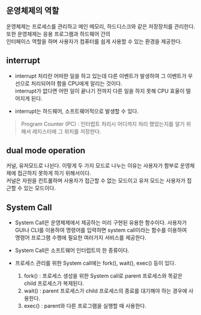 ## 운영체제의 역할  

운영체제는 프로세스를 관리하고 메인 메모리, 하드디스크와 같은 저장장치를 관리한다. 또한 운영체제는 응용 프로그램과 하드웨어 간의  
인터페이스 역할을 하며 사용자가 컴퓨터를 쉽게 사용할 수 있는 환경을 제공한다. 

## interrupt

* interrupt 처리란 어떠한 일을 하고 있는데 다른 이벤트가 발생하여 그 이벤트가 우선으로 처리되어야 함을 CPU에게 알리는 것이다.  
interrupt가 없다면 어떤 일이 끝나기 전까지 다른 일을 하지 못해 CPU 효율이 떨어지게 된다.   


* interrupt는 하드웨어, 소프트웨어적으로 발생할 수 있다.
> Program Counter (PC) : 인터럽트 처리시 어디까지 처리 했었는지를 알기 위해서 레지스터에 그 위치를 저장한다.

## dual mode operation

커널, 유저모드로 나뉜다. 이렇게 두 가지 모드로 나누는 이유는 사용자가 함부로 운영체제에 접근하지 못하게 하기 위해서이다.  
커널은 자원을 컨트롤하며 사용자가 접근할 수 없는 모드이고 유저 모드는 사용자가 접근할 수 있는 모드이다. 

## System Call

* System Call은 운영체제에서 제공하는 미리 구현된 유용한 함수이다. 사용자가 GUI나 CLI를 이용하여 명령어를 입력하면 system call이라는 함수를 이용하여  
명령어 프로그램 수행에 필요한 여러가지 서비스를 제공한다. 
* System Call은 소프트웨어 인터럽트의 한 종류이다.


* 프로세스 관리를 위한 System call에는 fork(), wait(), exec() 등이 있다. 
  1. fork() : 프로세스 생성을 위한 System call로 parent 프로세스와 똑같은 child 프로세스가 복제된다.  
  2. wait() : parent 프로세스가 child 프로세스의 종료를 대기해야 하는 경우에 사용한다. 
  3. exec() : parent와 다른 프로그램을 실행할 때 사용한다. 

